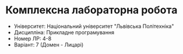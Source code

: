 # Комплексна лабораторна робота

- Університет: Національний університет "Львівська Політехніка"
- Дисципліна: Прикладне програмування
- Номер ЛР: 4-8
- Варіант: 7 (Домен - Лицарі)